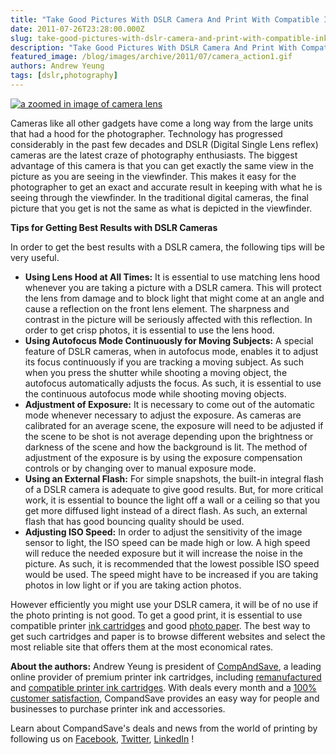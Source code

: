 ```yaml
---
title: "Take Good Pictures With DSLR Camera And Print With Compatible Ink Cartridges"
date: 2011-07-26T23:28:00.000Z
slug: take-good-pictures-with-dslr-camera-and-print-with-compatible-ink-cartridges
description: "Take Good Pictures With DSLR Camera And Print With Compatible Ink Cartridges"
featured_image: /blog/images/archive/2011/07/camera_action1.gif
authors: Andrew Yeung
tags: [dslr,photography]
---
```


[![a zoomed in image of camera lens](/blog/images/camera-action1.gif)](/blog/images/camera-action1.gif)

Cameras like all other gadgets have come a long way from the large units that had a hood for the photographer. Technology has progressed considerably in the past few decades and DSLR (Digital Single Lens reflex) cameras are the latest craze of photography enthusiasts. The biggest advantage of this camera is that you can get exactly the same view in the picture as you are seeing in the viewfinder. This makes it easy for the photographer to get an exact and accurate result in keeping with what he is seeing through the viewfinder. In the traditional digital cameras, the final picture that you get is not the same as what is depicted in the viewfinder.

**Tips for Getting Best Results with DSLR Cameras**

In order to get the best results with a DSLR camera, the following tips will be very useful.

* **Using Lens Hood at All Times:** It is essential to use matching lens hood whenever you are taking a picture with a DSLR camera. This will protect the lens from damage and to block light that might come at an angle and cause a reflection on the front lens element. The sharpness and contrast in the picture will be seriously affected with this reflection. In order to get crisp photos, it is essential to use the lens hood.
* **Using Autofocus Mode Continuously for Moving Subjects:** A special feature of DSLR cameras, when in autofocus mode, enables it to adjust its focus continuously if you are tracking a moving subject. As such when you press the shutter while shooting a moving object, the autofocus automatically adjusts the focus. As such, it is essential to use the continuous autofocus mode while shooting moving objects.
* **Adjustment of Exposure:** It is necessary to come out of the automatic mode whenever necessary to adjust the exposure. As cameras are calibrated for an average scene, the exposure will need to be adjusted if the scene to be shot is not average depending upon the brightness or darkness of the scene and how the background is lit. The method of adjustment of the exposure is by using the exposure compensation controls or by changing over to manual exposure mode.
* **Using an External Flash:** For simple snapshots, the built-in integral flash of a DSLR camera is adequate to give good results. But, for more critical work, it is essential to bounce the light off a wall or a ceiling so that you get more diffused light instead of a direct flash. As such, an external flash that has good bouncing quality should be used.
* **Adjusting ISO Speed:** In order to adjust the sensitivity of the image sensor to light, the ISO speed can be made high or low. A high speed will reduce the needed exposure but it will increase the noise in the picture. As such, it is recommended that the lowest possible ISO speed would be used. The speed might have to be increased if you are taking photos in low light or if you are taking action photos.

However efficiently you might use your DSLR camera, it will be of no use if the photo printing is not good. To get a good print, it is essential to use compatible printer [ink cartridges](https://www.compandsave.com/) and good [photo paper](https://www.compandsave.com/paper). The best way to get such cartridges and paper is to browse different websites and select the most reliable site that offers them at the most economical rates.


**About the authors:** Andrew Yeung is president of [CompAndSave](https://www.compandsave.com/), a leading online provider of premium printer ink cartridges, including [remanufactured](https://www.compandsave.com/help) and [compatible printer ink cartridges](https://www.compandsave.com/help). With deals every month and a [100% customer satisfaction](https://www.compandsave.com/help), CompandSave provides an easy way for people and businesses to purchase printer ink and accessories.

Learn about CompandSave's deals and news from the world of printing by following us on [Facebook](https://www.facebook.com/compandsave.ink), [Twitter](https://twitter.com/compandsave), [LinkedIn](https://www.linkedin.com) !